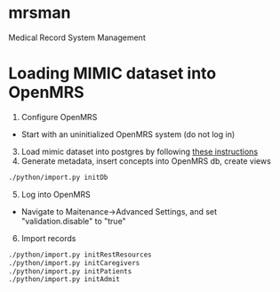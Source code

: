 # mrsman
Medical Record System Management 
# Loading MIMIC dataset into OpenMRS
1. Configure OpenMRS
- Start with an uninitialized OpenMRS system (do not log in)
3. Load mimic dataset into postgres by following [these instructions](https://github.com/EpistasisLab/mimic-code/tree/master/buildmimic/postgres)
4. Generate metadata, insert concepts into OpenMRS db, create views
```bash
./python/import.py initDb
```
5. Log into OpenMRS
- Navigate to Maitenance->Advanced Settings, and set "validation.disable" to "true"
6. Import records
```bash
./python/import.py initRestResources
./python/import.py initCaregivers
./python/import.py initPatients
./python/import.py initAdmit
```
